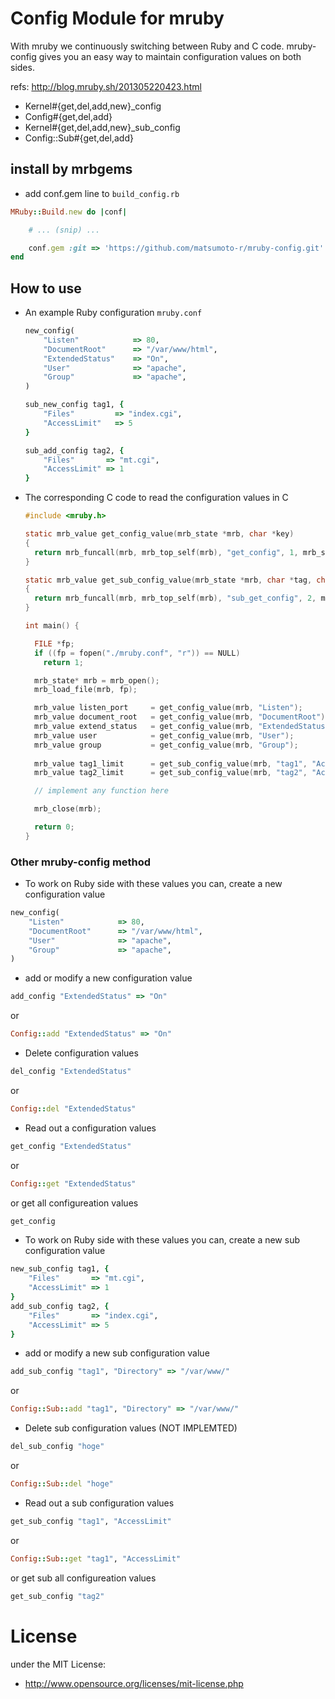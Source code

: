# Config Module for mruby
With mruby we continuously switching between Ruby and C code. mruby-config gives you an easy way to maintain configuration values on both sides.

refs: http://blog.mruby.sh/201305220423.html

 - Kernel#{get,del,add,new}_config
 - Config#{get,del,add}
 - Kernel#{get,del,add,new}_sub_config
 - Config::Sub#{get,del,add}

## install by mrbgems
 - add conf.gem line to `build_config.rb`
```ruby
MRuby::Build.new do |conf|

    # ... (snip) ...

    conf.gem :git => 'https://github.com/matsumoto-r/mruby-config.git'
end
```

## How to use
 - An example Ruby configuration ```mruby.conf```

    ```ruby
    new_config(
        "Listen"            => 80,
        "DocumentRoot"      => "/var/www/html",
        "ExtendedStatus"    => "On",
        "User"              => "apache",
        "Group"             => "apache",
    )
    
    sub_new_config tag1, {
        "Files"         => "index.cgi",
        "AccessLimit"   => 5
    }
    
    sub_add_config tag2, {
        "Files"       => "mt.cgi",
        "AccessLimit" => 1
    }
    ```


 - The corresponding C code to read the configuration values in C

    ```c
    #include <mruby.h>
    
    static mrb_value get_config_value(mrb_state *mrb, char *key)
    {
      return mrb_funcall(mrb, mrb_top_self(mrb), "get_config", 1, mrb_str_new_cstr(mrb, key));
    }
    
    static mrb_value get_sub_config_value(mrb_state *mrb, char *tag, char *key)
    {
      return mrb_funcall(mrb, mrb_top_self(mrb), "sub_get_config", 2, mrb_str_new_cstr(mrb, tag)), mrb_str_new_cstr(mrb, key));
    }
    
    int main() {
    
      FILE *fp;
      if ((fp = fopen("./mruby.conf", "r")) == NULL)
        return 1;
    
      mrb_state* mrb = mrb_open();
      mrb_load_file(mrb, fp);
    
      mrb_value listen_port     = get_config_value(mrb, "Listen");
      mrb_value document_root   = get_config_value(mrb, "DocumentRoot");
      mrb_value extend_status   = get_config_value(mrb, "ExtendedStatus");
      mrb_value user            = get_config_value(mrb, "User");
      mrb_value group           = get_config_value(mrb, "Group");
      
      mrb_value tag1_limit      = get_sub_config_value(mrb, "tag1", "AccessLimit");
      mrb_value tag2_limit      = get_sub_config_value(mrb, "tag2", "AccessLimit");
    
      // implement any function here
    
      mrb_close(mrb);
    
      return 0;
    }
    ```

### Other mruby-config method
 - To work on Ruby side with these values you can, create a new configuration value
```ruby
new_config(
    "Listen"            => 80,
    "DocumentRoot"      => "/var/www/html",
    "User"              => "apache",
    "Group"             => "apache",
)
```

 - add or modify a new configuration value
```ruby
add_config "ExtendedStatus" => "On"
```
or
```ruby
Config::add "ExtendedStatus" => "On"
```

 - Delete configuration values
```ruby
del_config "ExtendedStatus"
```
or
```ruby
Config::del "ExtendedStatus"
```

 - Read out a configuration values
```ruby
get_config "ExtendedStatus"
```
or
```ruby
Config::get "ExtendedStatus"
```
or get all configureation values
```ruby
get_config
```

 - To work on Ruby side with these values you can, create a new sub configuration value
```ruby
new_sub_config tag1, {
    "Files"       => "mt.cgi",
    "AccessLimit" => 1
}
add_sub_config tag2, {
    "Files"       => "index.cgi",
    "AccessLimit" => 5
}
```

 - add or modify a new sub configuration value
```ruby
add_sub_config "tag1", "Directory" => "/var/www/"
```
or
```ruby
Config::Sub::add "tag1", "Directory" => "/var/www/"
```

 - Delete sub configuration values (NOT IMPLEMTED)
```ruby
del_sub_config "hoge"
```
or
```ruby
Config::Sub::del "hoge"
```

 - Read out a sub configuration values
```ruby
get_sub_config "tag1", "AccessLimit"
```
or
```ruby
Config::Sub::get "tag1", "AccessLimit"
```
or get sub all configureation values
```ruby
get_sub_config "tag2"
```

# License
under the MIT License:

* http://www.opensource.org/licenses/mit-license.php



